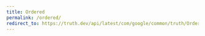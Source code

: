 ```yaml
---
title: Ordered
permalink: /ordered/
redirect_to: https://truth.dev/api/latest/com/google/common/truth/Ordered.html
---
```

